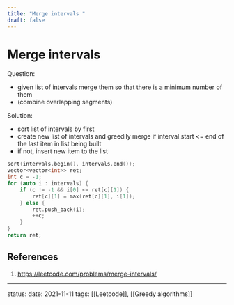 ```yaml
---
title: "Merge intervals "
draft: false
---
```

# Merge intervals
Question: 
- given list of intervals merge them so that there is a minimum number of them
- (combine overlapping segments)


Solution: 
- sort list of intervals by first
- create new list of intervals and greedily merge if interval.start <= end of the last item in list being built
- if not, insert new item to the list

```c++
sort(intervals.begin(), intervals.end());
vector<vector<int>> ret;
int c = -1;
for (auto i : intervals) {
	if (c != -1 && i[0] <= ret[c][1]) {
		ret[c][1] = max(ret[c][1], i[1]);
	} else {
		ret.push_back(i);
		++c;               
	}
}
return ret;
```

## References
1. https://leetcode.com/problems/merge-intervals/

---
status:
date: 2021-11-11
tags: [[Leetcode]], [[Greedy algorithms]]
